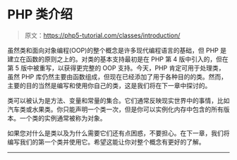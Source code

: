 # PHP 类介绍

> 原文：<https://php5-tutorial.com/classes/introduction/>

虽然类和面向对象编程(OOP)的整个概念是许多现代编程语言的基础，但 PHP 是建立在函数的原则之上的。对类的基本支持最初是在 PHP 第 4 版中引入的，但在第 5 版中被重写，以获得更完整的 OOP 支持。今天，PHP 肯定可用于处理类，虽然 PHP 库仍然主要由函数组成，但现在已经添加了用于各种目的的类。然而，主要的目的当然是编写和使用你自己的类，这是我们将在下一章中探讨的。

类可以被认为是方法、变量和常量的集合。它们通常反映现实世界中的事情，比如汽车类或水果类。你只能声明一个类一次，但是你可以实例化内存中包含的所有版本。一个类的实例通常被称为对象。

如果您对什么是类以及为什么需要它们还有点困惑，不要担心。在下一章，我们将编写我们的第一个类并使用它。希望这能让你对整个概念有更好的了解。

* * *